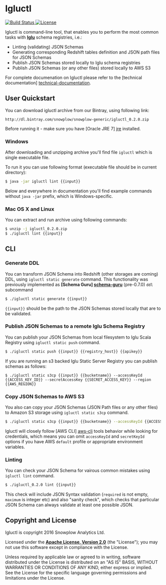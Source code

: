 # Igluctl

[ ![Build Status][travis-image] ][travis] [ ![License][license-image] ][license]

Igluctl is command-line tool, that enables you to perform the most common tasks with **[Iglu][iglu]** schema registries, i.e.:

* Linting (validating) JSON Schemas
* Generating corresponding Redshift tables definition and JSON path files for JSON Schemas
* Publish JSON Schemas stored locally to Iglu schema registries
* Publish JSON Schemas (or any other files) stored locally to AWS S3

For complete documenation on Igluctl please refer to the [technical documentation] [technical-documentation].

## User Quickstart

You can download igluctl archive from our Bintray, using following link:

```
http://dl.bintray.com/snowplow/snowplow-generic/igluctl_0.2.0.zip
```

Before running it - make sure you have [Oracle JRE 7] [jre] installed.

### Windows

After downloading and unzipping archive you'll find file `igluctl` which is single executable file.

To run it you can use following format (executable file should be in current directory):

```bash
$ java -jar igluctl lint {{input}}
```

Below and everywhere in documentation you'll find example commands without `java -jar` prefix, which is Windows-specific.

### Mac OS X and Linux

You can extract and run archive using following commands:

```bash
$ unzip -j igluctl_0.2.0.zip
$ ./igluctl lint {{input}}
```

## CLI

### Generate DDL

You can transform JSON Schema into Redshift (other storages are coming) DDL, using `igluctl static generate` command.
This functionality was previously implemented as **[Schema Guru] [schema-guru]** (pre-0.7.0) `ddl` subcommand

```bash
$ ./igluctl static generate {{input}}
```

`{{input}}` should be the path to the JSON Schemas stored locally that are to be validated.

### Publish JSON Schemas to a remote Iglu Schema Registry

You can publish your JSON Schemas from local filesystem to Iglu Scala Registry using `igluctl static push` command.


```bash
$ ./igluctl static push {{input}} {{registry_host}} {{apikey}}
```

If you are running an s3 backed Iglu Static Server Registry you can publish schemas as follows:

```
$ ./igluctl static s3cp {{input}} {{bucketname}} --accessKeyId {{ACCESS_KEY_ID}} --secretAccessKey {{SECRET_ACCESS_KEY}} --region {{AWS_REGION}}
```

### Copy JSON Schemas to AWS S3

You also can copy your JSON Schemas (JSON Path files or any other files) to Amazon S3 storage using `igluctl static s3cp` command.

```bash
$ ./igluctl static s3cp {{input}} {{bucketname}} --accessKeyId {{ACCESS_KEY_ID}} --secretAccessKey {{SECRET_ACCESS_KEY}} --region {{AWS_REGION}}
```

Igluctl will closely follow [AWS CLI] [aws-cli] tools behavior while looking for credentials, which means you can omit `accessKeyId` and `secretKeyId` options
if you have AWS `default` profile or appropriate environment variables.

### Linting

You can check your JSON Schema for vairous common mistakes using `igluctl lint` command.

```bash
$ ./igluctl_0.2.0 lint {{input}}
```

This check will include JSON Syntax validation (`required` is not empty, `maximum` is integer etc)
and also "sanity check", which checks that particular JSON Schema can always validate at least one possible JSON.


## Copyright and License

Igluctl is copyright 2016 Snowplow Analytics Ltd.

Licensed under the **[Apache License, Version 2.0][license]** (the "License");
you may not use this software except in compliance with the License.

Unless required by applicable law or agreed to in writing, software
distributed under the License is distributed on an "AS IS" BASIS,
WITHOUT WARRANTIES OR CONDITIONS OF ANY KIND, either express or implied.
See the License for the specific language governing permissions and
limitations under the License.


[travis]: https://travis-ci.org/snowplow/iglu
[travis-image]: https://travis-ci.org/snowplow/iglu.png?branch=master

[license-image]: http://img.shields.io/badge/license-Apache--2-blue.svg?style=flat
[license]: http://www.apache.org/licenses/LICENSE-2.0

[iglu]: https://github.com/snowplow/iglu
[schema-guru]: https://github.com/snowplow/schema-guru
[technical-documentation]: https://github.com/snowplow/iglu/wiki/Igluctl

[jre]: http://www.oracle.com/technetwork/java/javase/downloads/jre8-downloads-2133155.html
[aws-cli]: http://docs.aws.amazon.com/cli/latest/userguide/cli-chap-getting-started.html#config-settings-and-precedence
